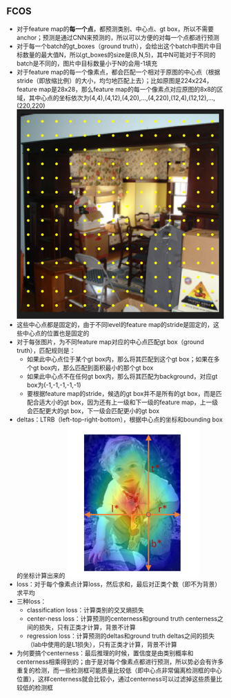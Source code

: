 ## FCOS
- 对于feature map的**每一个点**，都预测类别、中心点、gt box，所以不需要anchor；预测是通过CNN来预测的，所以可以方便的对每一个点都进行预测
- 对于每一个batch的gt_boxes（ground truth），会给出这个batch中图片中目标数量的最大值N，所以gt_boxes的size是(B,N,5)，其中N可能对于不同的batch是不同的，图片中目标数量小于N的会用-1填充
- 对于feature map的每一个像素点，都会匹配一个相对于原图的中心点（根据stride（即放缩比例）的大小，均匀地匹配上去）；比如原图是224x224，feature map是28x28，那么feature map的每一个像素点对应原图的8x8的区域，其中心点的坐标依次为(4,4),(4,12),(4,20),...,(4,220),(12,4),(12,12),...,(220,220)
![alt text](image.png)
- 这些中心点都是固定的，由于不同level的feature map的stride是固定的，这些中心点的位置也是固定的
- 对于每张图片，为不同feature map对应的中心点匹配gt box（ground truth），匹配规则是：
  - 如果此中心点位于某个gt box内，那么将其匹配到这个gt box；如果在多个gt box内，那么匹配到面积最小的那个gt box
  - 如果此中心点不在任何gt box内，那么将其匹配为background，对应gt box为(-1,-1,-1,-1,-1)
  - 要根据feature map的stride，候选的gt box并不是所有的gt box，而是匹配合适大小的gt box，因为还有上一级和下一级的feature map，上一级会匹配更大的gt box，下一级会匹配更小的gt box
- deltas：LTRB（left-top-right-bottom），根据中心点的坐标和bounding box的坐标计算出来的
![alt text](image-1.png)
- loss：对于每个像素点计算loss，然后求和，最后对正类个数（即不为背景）求平均
- 三种loss：
  - classification loss：计算类别的交叉熵损失
  - center-ness loss：计算预测的centerness和ground truth centerness之间的损失，只有正类才计算，背景不计算
  - regression loss：计算预测的deltas和ground truth deltas之间的损失（lab中使用的是L1损失），只有正类才计算，背景不计算
- 为何要搞个centerness：最后推理的时候，置信度是由类别概率和centerness相乘得到的；由于是对每个像素点都进行预测，所以势必会有许多重复的检测，而一些检测框可能质量比较低（即中心点非常偏离检测框的中心位置），这样centerness就会比较小，通过centerness可以过滤掉这些质量比较低的检测框